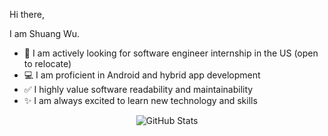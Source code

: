 Hi there,

I am Shuang Wu.

- 👀 I am actively looking for software engineer internship in the US (open to
  relocate)
- 💻 I am proficient in Android and hybrid app development
- ✅ I highly value software readability and maintainability
- ✨ I am always excited to learn new technology and skills

<div style="text-align: center;">

![GitHub Stats](https://github-readme-stats.vercel.app/api?username=seanwu1105&count_private=true&include_all_commits=true&show_icons=true&theme=dark)

</div>
